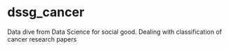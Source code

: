 # dssg_cancer
Data dive from Data Science for social good. Dealing with classification of cancer research papers
